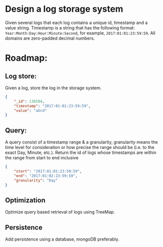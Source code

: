 # Design a log storage system

Given several logs that each log contains a unique id, timestamp and a value string. Timestamp is a string that has the following format: `Year:Month:Day:Hour:Minute:Second`, for example, `2017:01:01:23:59:59`. All domains are zero-padded decimal numbers.

# Roadmap:

## Log store: 
Given a log, store the log in the storage system.

```json
{
    "_id": 136584,
    "timestamp": "2017:01:01:23:59:59",
    "value": "abcd"
}

```
## Query:
A query consist of a timestamp range & a granularity, granularity means the time level for consideration or how precise the range should be (i.e. to the exact Day, Minute, etc.). Return the id of logs whose timestamps are within the range from start to end inclusive

```json
{ 
    "start": "2017:01:01:23:59:59",
    "end": "2017:01:02:23:59:59",
    "granularity": "Day"
}
```

## Optimization
Optimize query based retrieval of logs using TreeMap.

## Persistence
Add persistence using a database, mongoDB preferably. 
